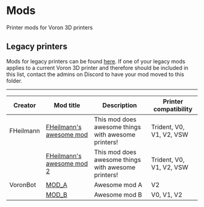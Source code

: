 
# Mods

Printer mods for Voron 3D printers

## Legacy printers

Mods for legacy printers can be found [here](../legacy_printers/printer_mods).
If one of your legacy mods applies to a current Voron 3D printer and therefore should be included in this list, 
contact the admins on Discord to have your mod moved to this folder.

---

| Creator | Mod title | Description | Printer compatibility |
| --- | --- | --- | --- |
| FHeilmann | [FHeilmann's awesome mod](FHeilmann/mod_b_1) | This mod does awesome things with awesome printers! | Trident, V0, V1, V2, VSW |
|  | [FHeilmann's awesome mod 2](FHeilmann/mod_b_2) | This mod does awesome things with awesome printers! | Trident, V0, V1, V2, VSW |
| VoronBot | [MOD_A](VoronBot/mod_1_a) | Awesome mod A | V2 |
|  | [MOD_B](VoronBot/mod_1_b) | Awesome mod B | V0, V1, V2 |
